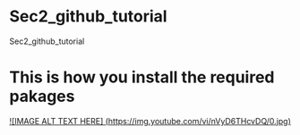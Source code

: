 # Sec2_github_tutorial
 Sec2_github_tutorial

# This is how you install the required pakages

[![IMAGE ALT TEXT HERE] (https://img.youtube.com/vi/nVyD6THcvDQ/0.jpg)](https://www.youtube.com/watch?v=nVyD6THcvDQ)